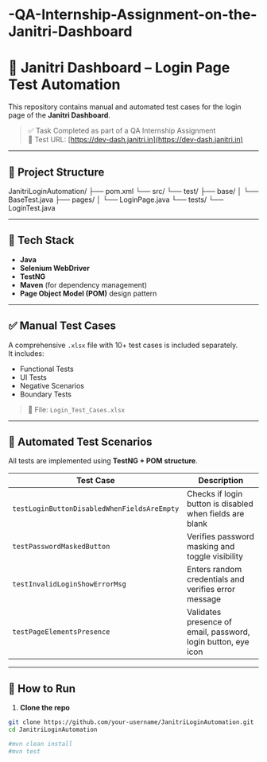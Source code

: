 # -QA-Internship-Assignment-on-the-Janitri-Dashboard
# 🧪 Janitri Dashboard – Login Page Test Automation

This repository contains manual and automated test cases for the login page of the **Janitri Dashboard**.

> ✅ Task Completed as part of a QA Internship Assignment  
> 🔗 Test URL: [https://dev-dash.janitri.in](https://dev-dash.janitri.in)

---

## 📌 Project Structure

JanitriLoginAutomation/
├── pom.xml
└── src/
└── test/
├── base/
│ └── BaseTest.java
├── pages/
│ └── LoginPage.java
└── tests/
└── LoginTest.java


---

## 🔧 Tech Stack

- **Java**
- **Selenium WebDriver**
- **TestNG**
- **Maven** (for dependency management)
- **Page Object Model (POM)** design pattern

---

## ✅ Manual Test Cases

A comprehensive `.xlsx` file with 10+ test cases is included separately.  
It includes:
- Functional Tests
- UI Tests
- Negative Scenarios
- Boundary Tests

> 📁 File: `Login_Test_Cases.xlsx`

---

## 🔁 Automated Test Scenarios

All tests are implemented using **TestNG + POM structure**.

| Test Case | Description |
|-----------|-------------|
| `testLoginButtonDisabledWhenFieldsAreEmpty` | Checks if login button is disabled when fields are blank |
| `testPasswordMaskedButton` | Verifies password masking and toggle visibility |
| `testInvalidLoginShowErrorMsg` | Enters random credentials and verifies error message |
| `testPageElementsPresence` | Validates presence of email, password, login button, eye icon |

---

## 🚀 How to Run

1. **Clone the repo**  
```bash
git clone https://github.com/your-username/JanitriLoginAutomation.git
cd JanitriLoginAutomation

#mvn clean install
#mvn test


